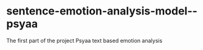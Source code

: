 # sentence-emotion-analysis-model--psyaa

The first part of the project Psyaa text based emotion analysis
